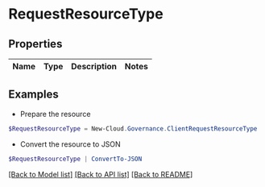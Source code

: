 # RequestResourceType
## Properties

Name | Type | Description | Notes
------------ | ------------- | ------------- | -------------

## Examples

- Prepare the resource
```powershell
$RequestResourceType = New-Cloud.Governance.ClientRequestResourceType 
```

- Convert the resource to JSON
```powershell
$RequestResourceType | ConvertTo-JSON
```

[[Back to Model list]](../README.md#documentation-for-models) [[Back to API list]](../README.md#documentation-for-api-endpoints) [[Back to README]](../README.md)

